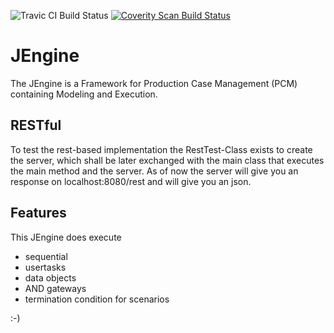 ![Travic CI Build Status](https://travis-ci.org/BP2014W1/JEngine.svg?branch=dev)
<a href="https://scan.coverity.com/projects/4326">
  <img alt="Coverity Scan Build Status"
       src="https://scan.coverity.com/projects/4326/badge.svg"/>
</a>

# JEngine

The JEngine is a Framework for Production Case Management (PCM) containing Modeling and Execution.

## RESTful

To test the rest-based implementation the RestTest-Class exists to create the server, which shall be later exchanged
with the main class that executes the main method and the server.
As of now the server will give you an response on localhost:8080/rest and will give you an json.

## Features

This JEngine does execute
* sequential
* usertasks
* data objects
* AND gateways
* termination condition for scenarios

:-)
